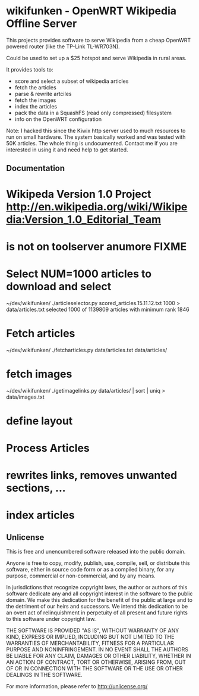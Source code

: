 wikifunken - OpenWRT Wikipedia Offline Server
=============================================

This projects provides software to serve Wikipedia from a cheap OpenWRT powered router (like the TP-Link TL-WR703N).

Could be used to set up a $25 hotspot and serve Wikipedia in rural areas. 


It provides tools to:
 * score and select a subset of wikipedia articles 
 * fetch the articles
 * parse & rewrite artciles 
 * fetch the images
 * index the articles
 * pack the data in a SquashFS (read only compressed) filesystem
 * info on the OpenWRT configuration

Note: I hacked this since the Kiwix http server used to much resources to run on small hardware. The system basically worked and was tested with 50K articles. The whole thing is undocumented. Contact me if you are interested in using it and need help to get started. 


Documentation
-------------

# Wikipeda Version 1.0 Project  http://en.wikipedia.org/wiki/Wikipedia:Version_1.0_Editorial_Team
# is not on toolserver anumore FIXME

# Select NUM=1000 articles to download and select
~/dev/wikifunken/ ./articleselector.py scored_articles.15.11.12.txt 1000 > data/articles.txt
selected 1000 of 1139809 articles with minimum rank 1846

# Fetch articles
~/dev/wikifunken/ ./fetcharticles.py data/articles.txt data/articles/

# fetch images
~/dev/wikifunken/ ./getimagelinks.py data/articles/ | sort | uniq > data/images.txt



# define layout

# Process Articles
# rewrites links, removes unwanted sections, ...

# index articles


Unlicense
-------
This is free and unencumbered software released into the public domain.

Anyone is free to copy, modify, publish, use, compile, sell, or
distribute this software, either in source code form or as a compiled
binary, for any purpose, commercial or non-commercial, and by any
means.

In jurisdictions that recognize copyright laws, the author or authors
of this software dedicate any and all copyright interest in the
software to the public domain. We make this dedication for the benefit
of the public at large and to the detriment of our heirs and
successors. We intend this dedication to be an overt act of
relinquishment in perpetuity of all present and future rights to this
software under copyright law.

THE SOFTWARE IS PROVIDED "AS IS", WITHOUT WARRANTY OF ANY KIND,
EXPRESS OR IMPLIED, INCLUDING BUT NOT LIMITED TO THE WARRANTIES OF
MERCHANTABILITY, FITNESS FOR A PARTICULAR PURPOSE AND NONINFRINGEMENT.
IN NO EVENT SHALL THE AUTHORS BE LIABLE FOR ANY CLAIM, DAMAGES OR
OTHER LIABILITY, WHETHER IN AN ACTION OF CONTRACT, TORT OR OTHERWISE,
ARISING FROM, OUT OF OR IN CONNECTION WITH THE SOFTWARE OR THE USE OR
OTHER DEALINGS IN THE SOFTWARE.

For more information, please refer to <http://unlicense.org/>
